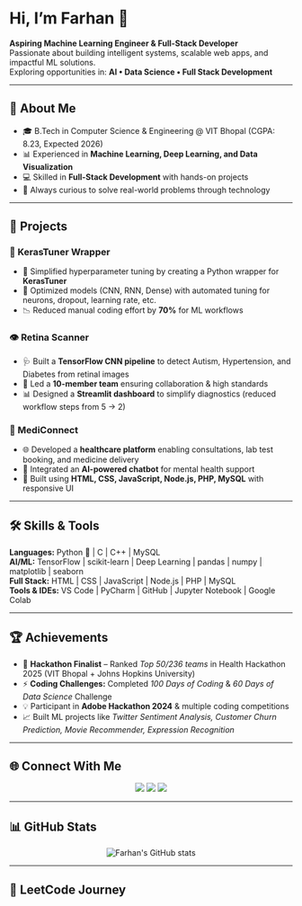 # Hi, I’m Farhan 👋  

**Aspiring Machine Learning Engineer & Full-Stack Developer**  
Passionate about building intelligent systems, scalable web apps, and impactful ML solutions.  
Exploring opportunities in: **AI • Data Science • Full Stack Development**

---

## 🌟 About Me  

- 🎓 B.Tech in Computer Science & Engineering @ VIT Bhopal (CGPA: 8.23, Expected 2026)  
- 📊 Experienced in **Machine Learning, Deep Learning, and Data Visualization**  
- 💻 Skilled in **Full-Stack Development** with hands-on projects  
- 🚀 Always curious to solve real-world problems through technology  

---

## 🔬 Projects  

### 🧪 KerasTuner Wrapper  
- 🚀 Simplified hyperparameter tuning by creating a Python wrapper for **KerasTuner**  
- 🔑 Optimized models (CNN, RNN, Dense) with automated tuning for neurons, dropout, learning rate, etc.  
- 📉 Reduced manual coding effort by **70%** for ML workflows  

### 👁️ Retina Scanner  
- 🩺 Built a **TensorFlow CNN pipeline** to detect Autism, Hypertension, and Diabetes from retinal images  
- 🤝 Led a **10-member team** ensuring collaboration & high standards  
- 📊 Designed a **Streamlit dashboard** to simplify diagnostics (reduced workflow steps from 5 → 2)  

### 💊 MediConnect  
- 🌐 Developed a **healthcare platform** enabling consultations, lab test booking, and medicine delivery  
- 🤖 Integrated an **AI-powered chatbot** for mental health support  
- 📱 Built using **HTML, CSS, JavaScript, Node.js, PHP, MySQL** with responsive UI  

---

## 🛠️ Skills & Tools  

**Languages:** Python 🐍 | C | C++ | MySQL  
**AI/ML:** TensorFlow | scikit-learn | Deep Learning | pandas | numpy | matplotlib | seaborn  
**Full Stack:** HTML | CSS | JavaScript | Node.js | PHP | MySQL  
**Tools & IDEs:** VS Code | PyCharm | GitHub | Jupyter Notebook | Google Colab  

---

## 🏆 Achievements  

- 🏅 **Hackathon Finalist** – Ranked *Top 50/236 teams* in Health Hackathon 2025 (VIT Bhopal + Johns Hopkins University)  
- ⚡ **Coding Challenges:** Completed *100 Days of Coding* & *60 Days of Data Science* Challenge  
- 💡 Participant in **Adobe Hackathon 2024** & multiple coding competitions  
- 📈 Built ML projects like *Twitter Sentiment Analysis, Customer Churn Prediction, Movie Recommender, Expression Recognition*  

---

## 🌐 Connect With Me  

<p align="center">
  <a href="mailto:md.ansari0605@gmail.com"><img src="https://img.shields.io/badge/Email-D14836?style=for-the-badge&logo=gmail&logoColor=white"></a>
  <a href="https://www.linkedin.com/in/farhan-ansari"><img src="https://img.shields.io/badge/LinkedIn-0077B5?style=for-the-badge&logo=linkedin&logoColor=white"></a>
  <a href="https://github.com/farhan2806"><img src="https://img.shields.io/badge/GitHub-181717?style=for-the-badge&logo=github&logoColor=white"></a>
</p>

---


## 📊 GitHub Stats  

<p align="center">
  <img src="https://github-readme-stats.vercel.app/api?username=farhan2806&show_icons=true&theme=tokyonight" alt="Farhan's GitHub stats" />
</p>

---
## 🧩 LeetCode Journey  

<p align="center">
  <a href="(https://leetcode.com/u/farhan2806/)">
    <img src="https://leetcard.jacoblin.cool/Farhan


